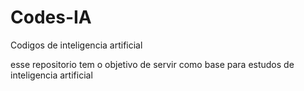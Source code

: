 # Codes-IA
 Codigos de inteligencia artificial 

 esse repositorio tem o objetivo de servir como base para estudos de inteligencia artificial 
 
